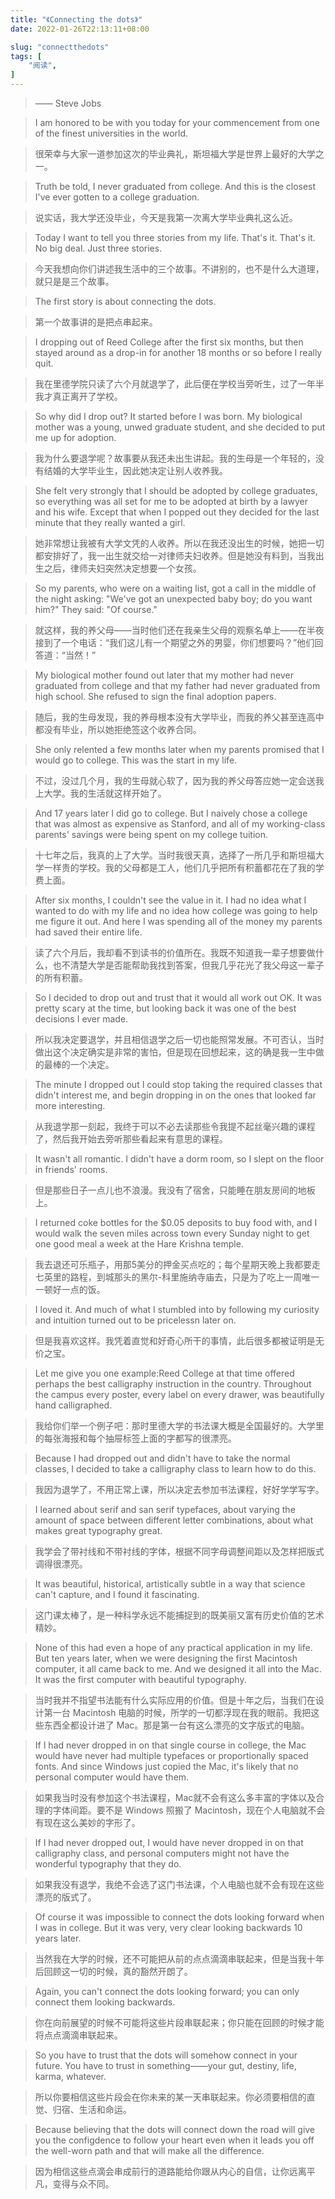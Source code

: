 ```yaml
---
title: "《Connecting the dots》"
date: 2022-01-26T22:13:11+08:00

slug: "connectthedots"
tags: [
    "阅读",
]
---
```


> —— Steve Jobs

> I am honored to be with you today for your commencement from one of the finest universities in the world.

> 很荣幸与大家一道参加这次的毕业典礼，斯坦福大学是世界上最好的大学之一。

> Truth be told, I never graduated from college. And this is the closest I've ever gotten to a college graduation.

> 说实话，我大学还没毕业，今天是我第一次离大学毕业典礼这么近。

> Today I want to tell you three stories from my life. That's it. That's it. No big deal. Just three stories.

> 今天我想向你们讲述我生活中的三个故事。不讲别的，也不是什么大道理，就只是是三个故事。

> The first story is about connecting the dots.

> 第一个故事讲的是把点串起来。

> I dropping out of Reed College after the first six months, but then stayed around as a drop-in for another 18 months or so before I really quit.

> 我在里德学院只读了六个月就退学了，此后便在学校当旁听生，过了一年半我才真正离开了学校。

> So why did I drop out? It started before I was born. My biological mother was a young, unwed graduate student, and she decided to put me up for adoption.

> 我为什么要退学呢？故事要从我还未出生讲起。我的生母是一个年轻的，没有结婚的大学毕业生，因此她决定让别人收养我。

> She felt very strongly that I should be adopted by college graduates, so everything was all set for me to be adopted at birth by a lawyer and his wife. Except that when I popped out they decided for the last minute that they really wanted a girl.

> 她非常想让我被有大学文凭的人收养。所以在我还没出生的时候，她把一切都安排好了，我一出生就交给一对律师夫妇收养。但是她没有料到，当我出生之后，律师夫妇突然决定想要一个女孩。

> So my parents, who were on a waiting list, got a call in the middle of the night asking: "We've got an unexpected baby boy; do you want him?" They said: "Of course."

> 就这样，我的养父母——当时他们还在我亲生父母的观察名单上——在半夜接到了一个电话：“我们这儿有一个期望之外的男婴，你们想要吗？”他们回答道：“当然！”

> My biological mother found out later that my mother had never graduated from college and that my father had never graduated from high school. She refused to sign the final adoption papers.

> 随后，我的生母发现，我的养母根本没有大学毕业，而我的养父甚至连高中都没有毕业，所以她拒绝签这个收养合同。

> She only relented a few months later when my parents promised that I would go to college. This was the start in my life.

> 不过，没过几个月，我的生母就心软了，因为我的养父母答应她一定会送我上大学。我的生活就这样开始了。

> And 17 years later I did go to college. But I naively chose a college that was almost as expensive as Stanford, and all of my working-class parents' savings were being spent on my college tuition.

> 十七年之后，我真的上了大学。当时我很天真，选择了一所几乎和斯坦福大学一样贵的学校。我的父母都是工人，他们几乎把所有积蓄都花在了我的学费上面。

> After six months, I couldn't see the value in it. I had no idea what I wanted to do with my life and no idea how college was going to help me figure it out. And here I was spending all of the money my parents had saved their entire life.

> 读了六个月后，我却看不到读书的价值所在。我既不知道我一辈子想要做什么，也不清楚大学是否能帮助我找到答案，但我几乎花光了我父母这一辈子的所有积蓄。

> So I decided to drop out and trust that it would all work out OK. It was pretty scary at the time, but looking back it was one of the best decisions I ever made.

> 所以我决定要退学，并且相信退学之后一切也能照常发展。不可否认，当时做出这个决定确实是非常的害怕，但是现在回想起来，这的确是我一生中做的最棒的一个决定。

> The minute I dropped out I could stop taking the required classes that didn't interest me, and begin dropping in on the ones that looked far more interesting.

> 从我退学那一刻起，我终于可以不必去读那些令我提不起丝毫兴趣的课程了，然后我开始去旁听那些看起来有意思的课程。

> It wasn't all romantic. I didn't have a dorm room, so I slept on the floor in friends' rooms.

> 但是那些日子一点儿也不浪漫。我没有了宿舍，只能睡在朋友房间的地板上。

> I returned coke bottles for the $0.05 deposits to buy food with, and I would walk the seven miles across town every Sunday night to get one good meal a week at the Hare Krishna temple.

> 我去退还可乐瓶子，用那5美分的押金买点吃的；每个星期天晚上我都要走七英里的路程，到城那头的黑尔-科里施纳寺庙去，只是为了吃上一周唯一一顿好一点的饭。

> I loved it. And much of what I stumbled into by following my curiosity and intuition turned out to be pricelessn later on.

> 但是我喜欢这样。我凭着直觉和好奇心所干的事情，此后很多都被证明是无价之宝。

> Let me give you one example:Reed College at that time offered perhaps the best calligraphy instruction in the country. Throughout the campus every poster, every label on every drawer, was beautifully hand calligraphed.

> 我给你们举一个例子吧：那时里德大学的书法课大概是全国最好的。大学里的每张海报和每个抽屉标签上面的字都写的很漂亮。

> Because I had dropped out and didn't have to take the normal classes, I decided to take a calligraphy class to learn how to do this.

> 我因为退学了，不用正常上课，所以决定去参加书法课程，好好学学写字。

> I learned about serif and san serif typefaces, about varying the amount of space between different letter combinations, about what makes great typography great.

> 我学会了带衬线和不带衬线的字体，根据不同字母调整间距以及怎样把版式调得很漂亮。

> It was beautiful, historical, artistically subtle in a way that science can't capture, and I found it fascinating.

> 这门课太棒了，是一种科学永远不能捕捉到的既美丽又富有历史价值的艺术精妙。

> None of this had even a hope of any practical application in my life. But ten years later, when we were designing the first Macintosh computer, it all came back to me. And we designed it all into the Mac. It was the first computer with beautiful typography.

> 当时我并不指望书法能有什么实际应用的价值。但是十年之后，当我们在设计第一台 Macintosh 电脑的时候，所学的一切都浮现在我的眼前。我把这些东西全都设计进了 Mac。那是第一台有这么漂亮的文字版式的电脑。

> If I had never dropped in on that single course in college, the Mac would have never had multiple typefaces or proportionally spaced fonts. And since Windows just copied the Mac, it's likely that no personal computer would have them.

> 如果我当时没有参加这个书法课程，Mac就不会有这么多丰富的字体以及合理的字体间距。要不是 Windows 照搬了 Macintosh，现在个人电脑就不会有现在这么美妙的字形了。

> If I had never dropped out, I would have never dropped in on that calligraphy class, and personal computers might not have the wonderful typography that they do.

> 如果我没有退学，我绝不会选了这门书法课，个人电脑也就不会有现在这些漂亮的版式了。

> Of course it was impossible to connect the dots looking forward when I was in college. But it was very, very clear looking backwards 10 years later.

> 当然我在大学的时候，还不可能把从前的点点滴滴串联起来，但是当我十年后回顾这一切的时候，真的豁然开朗了。

> Again, you can't connect the dots looking forward; you can only connect them looking backwards.

> 你在向前展望的时候不可能将这些片段串联起来；你只能在回顾的时候才能将点点滴滴串联起来。

> So you have to trust that the dots will somehow connect in your future. You have to trust in something——your gut, destiny, life, karma, whatever.

> 所以你要相信这些片段会在你未来的某一天串联起来。你必须要相信的直觉、归宿、生活和命运。

> Because believing that the dots will connect down the road will give you the configdence to follow your heart even when it leads you off the well-worn path and that will make all the difference.

> 因为相信这些点滴会串成前行的道路能给你跟从内心的自信，让你远离平凡，变得与众不同。
